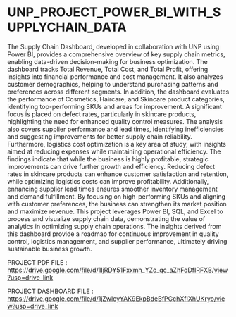 # UNP_PROJECT_POWER_BI_WITH_SUPPLYCHAIN_DATA
The Supply Chain Dashboard, developed in collaboration with UNP using Power BI, provides a comprehensive overview of key supply chain metrics, enabling data-driven decision-making for business optimization. The dashboard tracks Total Revenue, Total Cost, and Total Profit, offering insights into financial performance and cost management. It also analyzes customer demographics, helping to understand purchasing patterns and preferences across different segments. In addition, the dashboard evaluates the performance of Cosmetics, Haircare, and Skincare product categories, identifying top-performing SKUs and areas for improvement. A significant focus is placed on defect rates, particularly in skincare products, highlighting the need for enhanced quality control measures. The analysis also covers supplier performance and lead times, identifying inefficiencies and suggesting improvements for better supply chain reliability. Furthermore, logistics cost optimization is a key area of study, with insights aimed at reducing expenses while maintaining operational efficiency. The findings indicate that while the business is highly profitable, strategic improvements can drive further growth and efficiency. Reducing defect rates in skincare products can enhance customer satisfaction and retention, while optimizing logistics costs can improve profitability. Additionally, enhancing supplier lead times ensures smoother inventory management and demand fulfillment. By focusing on high-performing SKUs and aligning with customer preferences, the business can strengthen its market position and maximize revenue. This project leverages Power BI, SQL, and Excel to process and visualize supply chain data, demonstrating the value of analytics in optimizing supply chain operations. The insights derived from this dashboard provide a roadmap for continuous improvement in quality control, logistics management, and supplier performance, ultimately driving sustainable business growth.


PROJECT PDF FILE : https://drive.google.com/file/d/1IjRDY51Fxxmh_YZo_qc_aZhFqDfIRFXB/view?usp=drive_link

PROJECT DASHBOARD FILE : https://drive.google.com/file/d/1jZwloyYAK9EkpBdeBfPGchXfIXhUKryo/view?usp=drive_link

